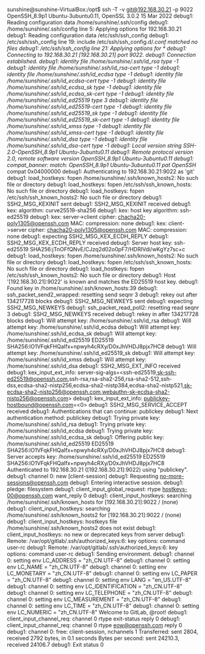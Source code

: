 
sunshine@sunshine-VirtualBox:/opt$ ssh -T -v git@192.168.30.21 -p 9022
OpenSSH_8.9p1 Ubuntu-3ubuntu0.11, OpenSSL 3.0.2 15 Mar 2022
debug1: Reading configuration data /home/sunshine/.ssh/config
debug1: /home/sunshine/.ssh/config line 5: Applying options for 192.168.30.21
debug1: Reading configuration data /etc/ssh/ssh_config
debug1: /etc/ssh/ssh_config line 19: include /etc/ssh/ssh_config.d/*.conf matched no files
debug1: /etc/ssh/ssh_config line 21: Applying options for *
debug1: Connecting to 192.168.30.21 [192.168.30.21] port 9022.
debug1: Connection established.
debug1: identity file /home/sunshine/.ssh/id_rsa type -1
debug1: identity file /home/sunshine/.ssh/id_rsa-cert type -1
debug1: identity file /home/sunshine/.ssh/id_ecdsa type -1
debug1: identity file /home/sunshine/.ssh/id_ecdsa-cert type -1
debug1: identity file /home/sunshine/.ssh/id_ecdsa_sk type -1
debug1: identity file /home/sunshine/.ssh/id_ecdsa_sk-cert type -1
debug1: identity file /home/sunshine/.ssh/id_ed25519 type 3
debug1: identity file /home/sunshine/.ssh/id_ed25519-cert type -1
debug1: identity file /home/sunshine/.ssh/id_ed25519_sk type -1
debug1: identity file /home/sunshine/.ssh/id_ed25519_sk-cert type -1
debug1: identity file /home/sunshine/.ssh/id_xmss type -1
debug1: identity file /home/sunshine/.ssh/id_xmss-cert type -1
debug1: identity file /home/sunshine/.ssh/id_dsa type -1
debug1: identity file /home/sunshine/.ssh/id_dsa-cert type -1
debug1: Local version string SSH-2.0-OpenSSH_8.9p1 Ubuntu-3ubuntu0.11
debug1: Remote protocol version 2.0, remote software version OpenSSH_8.9p1 Ubuntu-3ubuntu0.11
debug1: compat_banner: match: OpenSSH_8.9p1 Ubuntu-3ubuntu0.11 pat OpenSSH* compat 0x04000000
debug1: Authenticating to 192.168.30.21:9022 as 'git'
debug1: load_hostkeys: fopen /home/sunshine/.ssh/known_hosts2: No such file or directory
debug1: load_hostkeys: fopen /etc/ssh/ssh_known_hosts: No such file or directory
debug1: load_hostkeys: fopen /etc/ssh/ssh_known_hosts2: No such file or directory
debug1: SSH2_MSG_KEXINIT sent
debug1: SSH2_MSG_KEXINIT received
debug1: kex: algorithm: curve25519-sha256
debug1: kex: host key algorithm: ssh-ed25519
debug1: kex: server->client cipher: chacha20-poly1305@openssh.com MAC: <implicit> compression: none
debug1: kex: client->server cipher: chacha20-poly1305@openssh.com MAC: <implicit> compression: none
debug1: expecting SSH2_MSG_KEX_ECDH_REPLY
debug1: SSH2_MSG_KEX_ECDH_REPLY received
debug1: Server host key: ssh-ed25519 SHA256:jTnOFfQNvE/CJzq2d02o0pF7/HDRIVdi/wKgYz7sc+c
debug1: load_hostkeys: fopen /home/sunshine/.ssh/known_hosts2: No such file or directory
debug1: load_hostkeys: fopen /etc/ssh/ssh_known_hosts: No such file or directory
debug1: load_hostkeys: fopen /etc/ssh/ssh_known_hosts2: No such file or directory
debug1: Host '[192.168.30.21]:9022' is known and matches the ED25519 host key.
debug1: Found key in /home/sunshine/.ssh/known_hosts:39
debug1: ssh_packet_send2_wrapped: resetting send seqnr 3
debug1: rekey out after 134217728 blocks
debug1: SSH2_MSG_NEWKEYS sent
debug1: expecting SSH2_MSG_NEWKEYS
debug1: ssh_packet_read_poll2: resetting read seqnr 3
debug1: SSH2_MSG_NEWKEYS received
debug1: rekey in after 134217728 blocks
debug1: Will attempt key: /home/sunshine/.ssh/id_rsa
debug1: Will attempt key: /home/sunshine/.ssh/id_ecdsa
debug1: Will attempt key: /home/sunshine/.ssh/id_ecdsa_sk
debug1: Will attempt key: /home/sunshine/.ssh/id_ed25519 ED25519 SHA256:lO1VFqkFHQaIfx+npwyh4cRXy/D0xJhVHDJ8pjx7HC8
debug1: Will attempt key: /home/sunshine/.ssh/id_ed25519_sk
debug1: Will attempt key: /home/sunshine/.ssh/id_xmss
debug1: Will attempt key: /home/sunshine/.ssh/id_dsa
debug1: SSH2_MSG_EXT_INFO received
debug1: kex_input_ext_info: server-sig-algs=<ssh-ed25519,sk-ssh-ed25519@openssh.com,ssh-rsa,rsa-sha2-256,rsa-sha2-512,ssh-dss,ecdsa-sha2-nistp256,ecdsa-sha2-nistp384,ecdsa-sha2-nistp521,sk-ecdsa-sha2-nistp256@openssh.com,webauthn-sk-ecdsa-sha2-nistp256@openssh.com>
debug1: kex_input_ext_info: publickey-hostbound@openssh.com=<0>
debug1: SSH2_MSG_SERVICE_ACCEPT received
debug1: Authentications that can continue: publickey
debug1: Next authentication method: publickey
debug1: Trying private key: /home/sunshine/.ssh/id_rsa
debug1: Trying private key: /home/sunshine/.ssh/id_ecdsa
debug1: Trying private key: /home/sunshine/.ssh/id_ecdsa_sk
debug1: Offering public key: /home/sunshine/.ssh/id_ed25519 ED25519 SHA256:lO1VFqkFHQaIfx+npwyh4cRXy/D0xJhVHDJ8pjx7HC8
debug1: Server accepts key: /home/sunshine/.ssh/id_ed25519 ED25519 SHA256:lO1VFqkFHQaIfx+npwyh4cRXy/D0xJhVHDJ8pjx7HC8
Authenticated to 192.168.30.21 ([192.168.30.21]:9022) using "publickey".
debug1: channel 0: new [client-session]
debug1: Requesting no-more-sessions@openssh.com
debug1: Entering interactive session.
debug1: pledge: filesystem
debug1: client_input_global_request: rtype hostkeys-00@openssh.com want_reply 0
debug1: client_input_hostkeys: searching /home/sunshine/.ssh/known_hosts for [192.168.30.21]:9022 / (none)
debug1: client_input_hostkeys: searching /home/sunshine/.ssh/known_hosts2 for [192.168.30.21]:9022 / (none)
debug1: client_input_hostkeys: hostkeys file /home/sunshine/.ssh/known_hosts2 does not exist
debug1: client_input_hostkeys: no new or deprecated keys from server
debug1: Remote: /var/opt/gitlab/.ssh/authorized_keys:6: key options: command user-rc
debug1: Remote: /var/opt/gitlab/.ssh/authorized_keys:6: key options: command user-rc
debug1: Sending environment.
debug1: channel 0: setting env LC_ADDRESS = "zh_CN.UTF-8"
debug1: channel 0: setting env LC_NAME = "zh_CN.UTF-8"
debug1: channel 0: setting env LC_MONETARY = "zh_CN.UTF-8"
debug1: channel 0: setting env LC_PAPER = "zh_CN.UTF-8"
debug1: channel 0: setting env LANG = "en_US.UTF-8"
debug1: channel 0: setting env LC_IDENTIFICATION = "zh_CN.UTF-8"
debug1: channel 0: setting env LC_TELEPHONE = "zh_CN.UTF-8"
debug1: channel 0: setting env LC_MEASUREMENT = "zh_CN.UTF-8"
debug1: channel 0: setting env LC_TIME = "zh_CN.UTF-8"
debug1: channel 0: setting env LC_NUMERIC = "zh_CN.UTF-8"
Welcome to GitLab, @root!
debug1: client_input_channel_req: channel 0 rtype exit-status reply 0
debug1: client_input_channel_req: channel 0 rtype eow@openssh.com reply 0
debug1: channel 0: free: client-session, nchannels 1
Transferred: sent 2804, received 2792 bytes, in 0.1 seconds
Bytes per second: sent 24210.3, received 24106.7
debug1: Exit status 0

